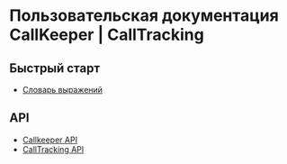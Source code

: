 # Пользовательская документация CallKeeper | CallTracking
## Быстрый старт
* [Словарь выражений](glossary_ru.md)

## API
* [Callkeeper API](API-callkeeper.md)
* [CallTracking API](API-calltracking.md)
